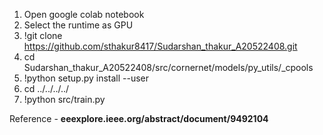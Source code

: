 

1)	Open google colab notebook 
2)	Select the runtime as GPU
3)	!git clone https://github.com/sthakur8417/Sudarshan_thakur_A20522408.git
4)	cd Sudarshan_thakur_A20522408/src/cornernet/models/py_utils/_cpools
5)	!python setup.py install --user
6)	cd ../../../../
7)  !python src/train.py

Reference - **eeexplore.ieee.org/abstract/document/9492104**